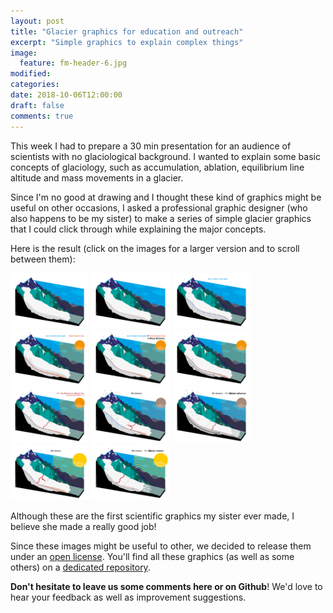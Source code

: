 ```yaml
---
layout: post
title: "Glacier graphics for education and outreach"
excerpt: "Simple graphics to explain complex things"
image:
  feature: fm-header-6.jpg
modified:
categories:
date: 2018-10-06T12:00:00
draft: false
comments: true
---
```


This week I had to prepare a 30 min presentation for an audience of scientists
with no glaciological background. I wanted to explain some basic concepts
of glaciology, such as accumulation, ablation, equilibrium line altitude and
mass movements in a glacier.

Since I'm no good at drawing and I thought these kind of graphics might be
useful on other occasions, I asked a professional graphic designer
(who also happens to be my sister) to make a series of simple
glacier graphics that I could click through while explaining the major
concepts.

Here is the result (click on the images for a larger version and to
scroll between them):


<a href="https://raw.githubusercontent.com/OGGM/glacier-graphics/master/glacier_intro/png/glacier_01.png">
<img src="https://raw.githubusercontent.com/OGGM/glacier-graphics/master/glacier_intro/thumbnails/glacier_01.png"
alt="Image missing" width="24.9%" /></a>
<a href="https://raw.githubusercontent.com/OGGM/glacier-graphics/master/glacier_intro/png/glacier_02.png">
<img src="https://raw.githubusercontent.com/OGGM/glacier-graphics/master/glacier_intro/thumbnails/glacier_02.png"
alt="Image missing" width="24.9%" /></a>
<a href="https://raw.githubusercontent.com/OGGM/glacier-graphics/master/glacier_intro/png/glacier_03.png">
<img src="https://raw.githubusercontent.com/OGGM/glacier-graphics/master/glacier_intro/thumbnails/glacier_03.png"
alt="Image missing" width="24.9%" /></a>
<a href="https://raw.githubusercontent.com/OGGM/glacier-graphics/master/glacier_intro/png/glacier_04.png">
<img src="https://raw.githubusercontent.com/OGGM/glacier-graphics/master/glacier_intro/thumbnails/glacier_04.png"
alt="Image missing" width="24.9%" /></a>
<a href="https://raw.githubusercontent.com/OGGM/glacier-graphics/master/glacier_intro/png/glacier_05.png">
<img src="https://raw.githubusercontent.com/OGGM/glacier-graphics/master/glacier_intro/thumbnails/glacier_05.png"
alt="Image missing" width="24.9%" /></a>
<a href="https://raw.githubusercontent.com/OGGM/glacier-graphics/master/glacier_intro/png/glacier_06.png">
<img src="https://raw.githubusercontent.com/OGGM/glacier-graphics/master/glacier_intro/thumbnails/glacier_06.png"
alt="Image missing" width="24.9%" /></a>
<a href="https://raw.githubusercontent.com/OGGM/glacier-graphics/master/glacier_intro/png/glacier_07.png">
<img src="https://raw.githubusercontent.com/OGGM/glacier-graphics/master/glacier_intro/thumbnails/glacier_07.png"
alt="Image missing" width="24.9%" /></a>
<a href="https://raw.githubusercontent.com/OGGM/glacier-graphics/master/glacier_intro/png/glacier_08.png">
<img src="https://raw.githubusercontent.com/OGGM/glacier-graphics/master/glacier_intro/thumbnails/glacier_08.png"
alt="Image missing" width="24.9%" /></a>
<a href="https://raw.githubusercontent.com/OGGM/glacier-graphics/master/glacier_intro/png/glacier_09.png">
<img src="https://raw.githubusercontent.com/OGGM/glacier-graphics/master/glacier_intro/thumbnails/glacier_09.png"
alt="Image missing" width="24.9%" /></a>
<a href="https://raw.githubusercontent.com/OGGM/glacier-graphics/master/glacier_intro/png/glacier_10.png">
<img src="https://raw.githubusercontent.com/OGGM/glacier-graphics/master/glacier_intro/thumbnails/glacier_10.png"
alt="Image missing" width="24.9%" /></a>
<a href="https://raw.githubusercontent.com/OGGM/glacier-graphics/master/glacier_intro/png/glacier_11.png">
<img src="https://raw.githubusercontent.com/OGGM/glacier-graphics/master/glacier_intro/thumbnails/glacier_11.png"
alt="Image missing" width="24.9%" /></a>

Although these are the first scientific graphics my sister ever made, I believe
she made a really good job!

Since these images might be useful to other, we decided to release them under
an [open license](http://creativecommons.org/licenses/by-nc/4.0/). You'll find
all these graphics (as well as some others) on a
[dedicated repository](https://github.com/OGGM/glacier-graphics).

**Don't hesitate to leave us some comments here or on Github**! We'd love to hear
your feedback as well as improvement suggestions.

